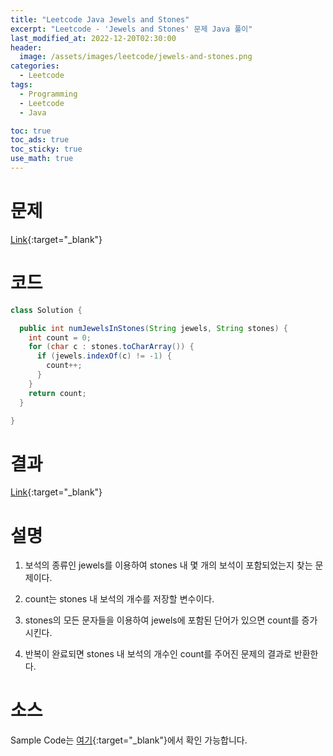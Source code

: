 ```yaml
---
title: "Leetcode Java Jewels and Stones"
excerpt: "Leetcode - 'Jewels and Stones' 문제 Java 풀이"
last_modified_at: 2022-12-20T02:30:00
header:
  image: /assets/images/leetcode/jewels-and-stones.png
categories:
  - Leetcode
tags:
  - Programming
  - Leetcode
  - Java

toc: true
toc_ads: true
toc_sticky: true
use_math: true
---
```

# 문제
[Link](https://leetcode.com/problems/jewels-and-stones){:target="_blank"}

# 코드
```java
class Solution {

  public int numJewelsInStones(String jewels, String stones) {
    int count = 0;
    for (char c : stones.toCharArray()) {
      if (jewels.indexOf(c) != -1) {
        count++;
      }
    }
    return count;
  }

}
```

# 결과
[Link](https://leetcode.com/problems/jewels-and-stones/submissions/862491355/){:target="_blank"}

# 설명
1. 보석의 종류인 jewels를 이용하여 stones 내 몇 개의 보석이 포함되었는지 찾는 문제이다.

2. count는 stones 내 보석의 개수를 저장할 변수이다.

3. stones의 모든 문자들을 이용하여 jewels에 포함된 단어가 있으면 count를 증가시킨다.

4. 반복이 완료되면 stones 내 보석의 개수인 count를 주어진 문제의 결과로 반환한다.

# 소스
Sample Code는 [여기](https://github.com/GracefulSoul/leetcode/blob/master/src/main/java/gracefulsoul/problems/JewelsAndStones.java){:target="_blank"}에서 확인 가능합니다.